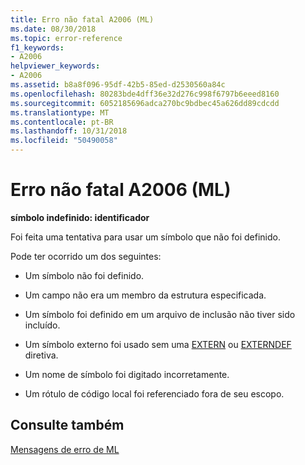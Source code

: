 ```yaml
---
title: Erro não fatal A2006 (ML)
ms.date: 08/30/2018
ms.topic: error-reference
f1_keywords:
- A2006
helpviewer_keywords:
- A2006
ms.assetid: b8a8f096-95df-42b5-85ed-d2530560a84c
ms.openlocfilehash: 80283bde4dff36e32d276c998f6797b6eeed8160
ms.sourcegitcommit: 6052185696adca270bc9bdbec45a626dd89cdcdd
ms.translationtype: MT
ms.contentlocale: pt-BR
ms.lasthandoff: 10/31/2018
ms.locfileid: "50490058"
---
```

# <a name="ml-nonfatal-error-a2006"></a>Erro não fatal A2006 (ML)

**símbolo indefinido: identificador**

Foi feita uma tentativa para usar um símbolo que não foi definido.

Pode ter ocorrido um dos seguintes:

- Um símbolo não foi definido.

- Um campo não era um membro da estrutura especificada.

- Um símbolo foi definido em um arquivo de inclusão não tiver sido incluído.

- Um símbolo externo foi usado sem uma [EXTERN](../../assembler/masm/extern-masm.md) ou [EXTERNDEF](../../assembler/masm/externdef.md) diretiva.

- Um nome de símbolo foi digitado incorretamente.

- Um rótulo de código local foi referenciado fora de seu escopo.

## <a name="see-also"></a>Consulte também

[Mensagens de erro de ML](../../assembler/masm/ml-error-messages.md)<br/>